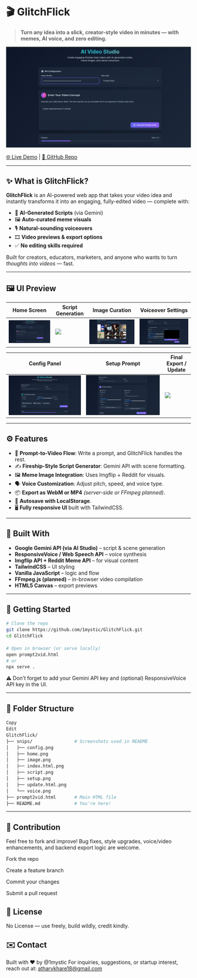 # 🎬 GlitchFlick

> **Turn any idea into a slick, creator-style video in minutes — with memes, AI voice, and zero editing.**

[![GlitchFlick Demo](snips/home.png)](https://youtu.be/oepi8DPtczo?si=EoKDJkoD2-T-b-kg)

[🌐 Live Demo](https://v0-new-project-zo48m0ejyw0.vercel.app/) | [📂 GitHub Repo](https://github.com/1mystic/GlitchFlick)

---

## ✨ What is GlitchFlick?

**GlitchFlick** is an AI-powered web app that takes your video idea and instantly transforms it into an engaging, fully-edited video — complete with:

- 🧠 **AI-Generated Scripts** (via Gemini)
- 🖼️ **Auto-curated meme visuals**
- 🎙️ **Natural-sounding voiceovers**
- 🎞️ **Video previews & export options**
- ✅ **No editing skills required**

Built for creators, educators, marketers, and anyone who wants to turn *thoughts into videos* — fast.

---

## 🖼️ UI Preview

| Home Screen | Script Generation | Image Curation | Voiceover Settings |
|-------------|-------------------|----------------|---------------------|
| ![](snips/home.png) | ![](snips/index.html.png) | ![](snips/image.png) | ![](snips/voice.png) |

| Config Panel | Setup Prompt | Final Export / Update |
|--------------|--------------|------------------------|
| ![](snips/config.png) | ![](snips/setup.png) | ![](snips/update.html.png) |

---

## ⚙️ Features

- 🎯 **Prompt-to-Video Flow**: Write a prompt, and GlitchFlick handles the rest.
- ✍️ **Fireship-Style Script Generator**: Gemini API with scene formatting.
- 🖼️ **Meme Image Integration**: Uses Imgflip + Reddit for visuals.
- 🗣️ **Voice Customization**: Adjust pitch, speed, and voice type.
- 📦 **Export as WebM or MP4** *(server-side or FFmpeg planned)*.
- 💾 **Autosave with LocalStorage**.
- 🖥️ **Fully responsive UI** built with TailwindCSS.

---

## 🧰 Built With

- **Google Gemini API (via AI Studio)** – script & scene generation  
- **ResponsiveVoice / Web Speech API** – voice synthesis  
- **Imgflip API + Reddit Meme API** – for visual content  
- **TailwindCSS** – UI styling  
- **Vanilla JavaScript** – logic and flow  
- **FFmpeg.js (planned)** – in-browser video compilation  
- **HTML5 Canvas** – export previews

---

## 🚀 Getting Started

```bash
# Clone the repo
git clone https://github.com/1mystic/GlitchFlick.git
cd GlitchFlick

# Open in browser (or serve locally)
open prompt2vid.html
# or
npx serve .
```
⚠️ Don’t forget to add your Gemini API key and (optional) ResponsiveVoice API key in the UI.

---

## 📂 Folder Structure

```bash
Copy
Edit
GlitchFlick/
├── snips/                # Screenshots used in README
│   ├── config.png
│   ├── home.png
│   ├── image.png
│   ├── index.html.png
│   ├── script.png
│   ├── setup.png
│   ├── update.html.png
│   └── voice.png
├── prompt2vid.html       # Main HTML file
├── README.md             # You're here!
```
---

## 🤝 Contribution

Feel free to fork and improve! Bug fixes, style upgrades, voice/video enhancements, and backend export logic are welcome.

Fork the repo

Create a feature branch

Commit your changes

Submit a pull request

## 📜 License

No License — use freely, build wildly, credit kindly.

## ✉️ Contact
Built with ❤️ by @1mystic
For inquiries, suggestions, or startup interest, reach out at: atharvkhare18@gmail.com

